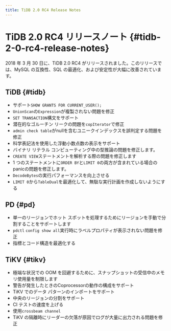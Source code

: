 ```yaml
---
title: TiDB 2.0 RC4 Release Notes
---
```


# TiDB 2.0 RC4 リリースノート {#tidb-2-0-rc4-release-notes}

2018 年 3 月 30 日に、TiDB 2.0 RC4 がリリースされました。このリリースでは、MySQL の互換性、SQL の最適化、および安定性が大幅に改善されています。

## TiDB {#tidb}

-   サポート`SHOW GRANTS FOR CURRENT_USER();`
-   `UnionScan`の`Expression`が複製されない問題を修正
-   `SET TRANSACTION`構文をサポート
-   潜在的なゴルーチン リークの問題を`copIterator`で修正
-   `admin check table`がnullを含むユニークインデックスを誤判定する問題を修正
-   科学表記法を使用した浮動小数点数の表示をサポート
-   バイナリ リテラル コンピューティング中の型推論の問題を修正します。
-   `CREATE VIEW`ステートメントを解析する際の問題を修正します
-   1 つのステートメントに`ORDER BY`と`LIMIT 0`の両方が含まれている場合のpanicの問題を修正します。
-   `DecodeBytes`の実行パフォーマンスを向上させる
-   `LIMIT 0`から`TableDual`を最適化して、無駄な実行計画を作成しないようにする

## PD {#pd}

-   単一のリージョンでホット スポットを処理するためにリージョンを手動で分割することをサポートします
-   `pdctl` `config show all`実行時にラベルプロパティが表示されない問題を修正
-   指標とコード構造を最適化する

## TiKV {#tikv}

-   極端な状況での OOM を回避するために、スナップショットの受信中のメモリ使用量を制限します
-   警告が発生したときのCoprocessorの動作の構成をサポート
-   TiKV でのデータ パターンのインポートをサポート
-   中央のリージョンの分割をサポート
-   CI テストの速度を上げる
-   使用`crossbeam channel`
-   TiKV の隔離時にリーダーの欠落が原因でログが大量に出力される問題を修正
